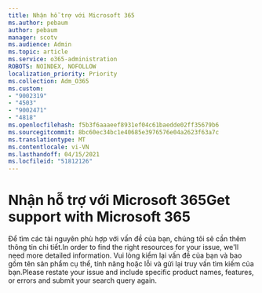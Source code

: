 ```yaml
---
title: Nhận hỗ trợ với Microsoft 365
ms.author: pebaum
author: pebaum
manager: scotv
ms.audience: Admin
ms.topic: article
ms.service: o365-administration
ROBOTS: NOINDEX, NOFOLLOW
localization_priority: Priority
ms.collection: Adm_O365
ms.custom:
- "9002319"
- "4503"
- "9002471"
- "4818"
ms.openlocfilehash: f5b3f6aaaeef8931ef04c61baedde02ff35679b6
ms.sourcegitcommit: 8bc60ec34bc1e40685e3976576e04a2623f63a7c
ms.translationtype: MT
ms.contentlocale: vi-VN
ms.lasthandoff: 04/15/2021
ms.locfileid: "51812126"
---
```

# <a name="get-support-with-microsoft-365"></a><span data-ttu-id="13fb5-102">Nhận hỗ trợ với Microsoft 365</span><span class="sxs-lookup"><span data-stu-id="13fb5-102">Get support with Microsoft 365</span></span>

<span data-ttu-id="13fb5-103">Để tìm các tài nguyên phù hợp với vấn đề của bạn, chúng tôi sẽ cần thêm thông tin chi tiết.</span><span class="sxs-lookup"><span data-stu-id="13fb5-103">In order to find the right resources for your issue, we'll need more detailed information.</span></span> <span data-ttu-id="13fb5-104">Vui lòng kiểm lại vấn đề của bạn và bao gồm tên sản phẩm cụ thể, tính năng hoặc lỗi và gửi lại truy vấn tìm kiếm của bạn.</span><span class="sxs-lookup"><span data-stu-id="13fb5-104">Please restate your issue and include specific product names, features, or errors and submit your search query again.</span></span>
